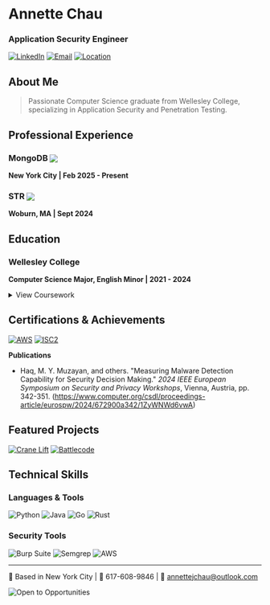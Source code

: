 <div align="left">

# Annette Chau
### Application Security Engineer

[![LinkedIn](https://img.shields.io/badge/LinkedIn-Connect-blue?style=for-the-badge&logo=linkedin)](https://linkedin.com/in/annette-chau/)
[![Email](https://img.shields.io/badge/Email-Contact-red?style=for-the-badge&logo=gmail)](mailto:annettejchau@outlook.com)
[![Location](https://img.shields.io/badge/Location-New_York_City-green?style=for-the-badge&logo=google-maps)](https://www.google.com/maps/place/New-York-City,NY)

</div>

## About Me
> Passionate Computer Science graduate from Wellesley College, specializing in Application Security and Penetration Testing.


## Professional Experience

### MongoDB <img src="https://img.shields.io/badge/Role-Software_Engineer_2-blue?style=flat-square&logo=mongodb" align="center">
**New York City | Feb 2025 - Present**  

### STR <img src="https://img.shields.io/badge/Role-Software_Engineering_Co--op-blue?style=flat-square" align="center">
**Woburn, MA | Sept 2024**


## Education

### Wellesley College
**Computer Science Major, English Minor | 2021 - 2024**

<details>
<summary>View Coursework</summary>

#### Key Coursework
- Computer Systems & Cybersecurity
- Algorithms & Theory of Computation
- Computer Networks
- Mobile App Development
- Systems Modeling

#### Research
- Wellesley Programming Systems Lab
- MIT Sloan CAMS Lab (Ransomware Research)

</details>

## Certifications & Achievements

<div align="left">

[![AWS](https://img.shields.io/badge/AWS-Certified_Cloud_Practitioner-orange?style=for-the-badge&logo=amazon-aws)](https://www.credly.com/org/amazon-web-services)
[![ISC2](https://img.shields.io/badge/ISC2-Certified_in_Cybersecurity-blue?style=for-the-badge&logo=isc2)](https://www.isc2.org)

</div>

**Publications**

- Haq, M. Y. Muzayan, and others. "Measuring Malware Detection Capability for Security Decision Making." *2024 IEEE European Symposium on Security and Privacy Workshops*, Vienna, Austria, pp. 342-351.
(https://www.computer.org/csdl/proceedings-article/eurospw/2024/672900a342/1ZyWNWd6vwA)

## Featured Projects

<tr>
<td align="left">
  <a href="https://github.com/aj-chau/wasmtime"><img src="https://img.shields.io/badge/Crane_Lift-IR_Fuzzer-red?style=for-the-badge" alt="Crane Lift"/></a>
</td>
<td align="center">
  <a href="https://github.com/aj-chau/battlecode25"><img src="https://img.shields.io/badge/MIT-Battlecode-blue?style=for-the-badge" alt="Battlecode"/></a>
</tr>

## Technical Skills

### Languages & Tools
<div align="left">

![Python](https://img.shields.io/badge/Python-Proficient-orange?style=flat-square&logo=python)
![Java](https://img.shields.io/badge/Java-Proficient-orange?style=flat-square&logo=java)
![Go](https://img.shields.io/badge/Go-Learning-blue?style=flat-square&logo=go)
![Rust](https://img.shields.io/badge/Rust-Learning-red?style=flat-square&logo=rust)

</div>

### Security Tools
<div align="left">

![Burp Suite](https://img.shields.io/badge/Burp_Suite-Professional-orange?style=flat-square)
![Semgrep](https://img.shields.io/badge/Semgrep-Learning-blue?style=flat-square)
![AWS](https://img.shields.io/badge/AWS-Certified-yellow?style=flat-square&logo=amazon-aws)

</div>

---
<div align="left">

📍 Based in New York City | 📱 617-608-9846 | 📧 annettejchau@outlook.com

<img src="https://img.shields.io/badge/Open_to-Security_Opportunities-green?style=for-the-badge" alt="Open to Opportunities"/>

</div>
